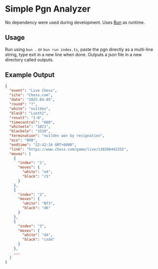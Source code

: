 # Simple Pgn Analyzer

No dependency were used during development. Uses [Bun](https://bun.sh/) as runtime.

## Usage

Run using ``bun .`` or ``bun run index.ts``, paste the pgn directly as a multi-line string, type exit in a new line when done. Outputs a json file in a new directory called outputs.

## Example Output

```json
{
  "event": "Live Chess",
  "site": "Chess.com",
  "date": "2025.04.05",
  "round": "?",
  "white": "nu1ldev",
  "black": "Luoth2",
  "result": "1-0",
  "timecontrol": "600",
  "whiteelo": "1821",
  "blackelo": "1518",
  "termination": "nu1ldev won by resignation",
  "eco": "B90",
  "endtime": "22:42:34 GMT+0000",
  "link": "https://www.chess.com/game/live/138206442355",
  "moves": [
    {
      "index": "1",
      "moves": {
        "white": "e4",
        "black": "c5"
      }
    },
    {
      "index": "2",
      "moves": {
        "white": "Nf3",
        "black": "d6"
      }
    },
    {
      "index": "3",
      "moves": {
        "white": "d4",
        "black": "cxd4"
      }
    },
    ...
  ]
}
```